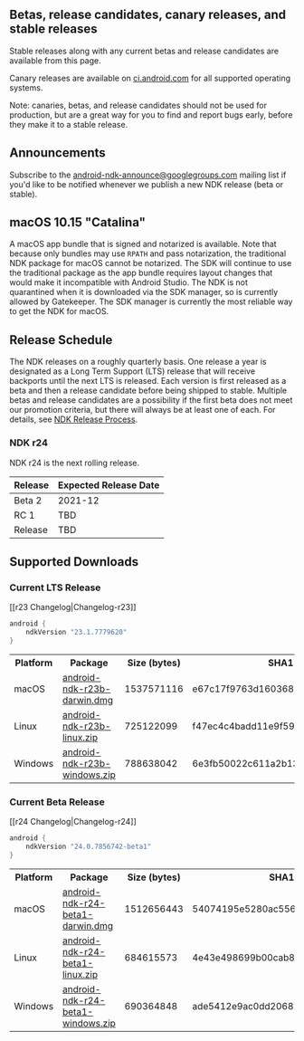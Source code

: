 ## Betas, release candidates, canary releases, and stable releases

Stable releases along with any current betas and release candidates are available from this page.

Canary releases are available on [ci.android.com](https://ci.android.com/builds/branches/aosp-master-ndk/grid?) for all supported operating systems.

Note: canaries, betas, and release candidates should not be used for production, but are a great way for you to find and report bugs early, before they make it to a stable release.

## Announcements

Subscribe to the [android-ndk-announce@googlegroups.com](https://groups.google.com/g/android-ndk-announce) mailing list if you'd like to be notified whenever we publish a new NDK release (beta or stable).

## macOS 10.15 "Catalina"

A macOS app bundle that is signed and notarized is available. Note that because only bundles may use `RPATH` and pass notarization, the traditional NDK package for macOS cannot be notarized. The SDK will continue to use the traditional package as the app bundle requires layout changes that would make it incompatible with Android Studio. The NDK is not quarantined when it is downloaded via the SDK manager, so is currently allowed by Gatekeeper. The SDK manager is currently the most reliable way to get the NDK for macOS.

## Release Schedule

The NDK releases on a roughly quarterly basis. One release a year is designated
as a Long Term Support (LTS) release that will receive backports until the next
LTS is released. Each version is first released as a beta and then a release
candidate before being shipped to stable. Multiple betas and release candidates
are a possibility if the first beta does not meet our promotion criteria, but
there will always be at least one of each. For details, see [NDK Release
Process](/android/ndk/wiki/NDK-Release-Process).

### NDK r24

NDK r24 is the next rolling release.

Release       | Expected Release Date
------------- | ---------------------
Beta 2        | 2021-12
RC 1          | TBD
Release       | TBD

## Supported Downloads

### Current LTS Release

[[r23 Changelog|Changelog-r23]]

```gradle
android {
    ndkVersion "23.1.7779620"
}
```

<table>
  <tr>
    <th>Platform</th>
    <th>Package</th>
    <th>Size (bytes)</th>
    <th>SHA1 Checksum</th>
  </tr>
  <tr>
    <td>macOS</td>
    <td><a href="https://dl.google.com/android/repository/android-ndk-r23b-darwin.dmg">android-ndk-r23b-darwin.dmg</a></td>
    <td>1537571116</td>
    <td>e67c17f9763d160368383f05446d605e9e533195</td>
  </tr>
  <tr>
    <td>Linux</td>
    <td><a href="https://dl.google.com/android/repository/android-ndk-r23b-linux.zip">android-ndk-r23b-linux.zip</a></td>
    <td>725122099</td>
    <td>f47ec4c4badd11e9f593a8450180884a927c330d</td>
  </tr>
  <tr>
    <td>Windows</td>
    <td><a href="https://dl.google.com/android/repository/android-ndk-r23b-windows.zip">android-ndk-r23b-windows.zip</a></td>
    <td>788638042</td>
    <td>6e3fb50022c611a2b13d02f5de5c21cc7206a298</td>
  </tr>
</table>

### Current Beta Release

[[r24 Changelog|Changelog-r24]]

```gradle
android {
    ndkVersion "24.0.7856742-beta1"
}
```

<table>
  <tr>
    <th>Platform</th>
    <th>Package</th>
    <th>Size (bytes)</th>
    <th>SHA1 Checksum</th>
  </tr>
  <tr>
    <td>macOS</td>
    <td><a href="https://dl.google.com/android/repository/android-ndk-r24-beta1-darwin.dmg">android-ndk-r24-beta1-darwin.dmg</a></td>
    <td>1512656443</td>
    <td>54074195e5280ac556a3a95847392e063ae8035a</td>
  </tr>
  <tr>
    <td>Linux</td>
    <td><a href="https://dl.google.com/android/repository/android-ndk-r24-beta1-linux.zip">android-ndk-r24-beta1-linux.zip</a></td>
    <td>684615573</td>
    <td>4e43e498699b00cab8b07d431b65a0c1aa022313</td>
  </tr>
  <tr>
    <td>Windows</td>
    <td><a href="https://dl.google.com/android/repository/android-ndk-r24-beta1-windows.zip">android-ndk-r24-beta1-windows.zip</a></td>
    <td>690364848</td>
    <td>ade5412e9ac0dd206824e9249a5fbc11c9c248bf</td>
  </tr>
</table>
